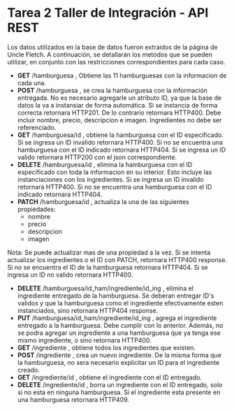 # Tarea 2 Taller de Integración - API REST
Los datos utilizados en la base de datos fueron extraidos de la página de Uncle Fletch. A continuación, se detallarán los metodos que se pueden utilizar, en conjunto con las restricciones correspondientes para cada caso.
- **GET** /hamburguesa , Obtiene las 11 hamburguesas con la informacion de cada una.
- **POST** /hamburguesa , se crea la hamburguesa con la información entregada. No es necesario agregarle un atributo ID, ya que la base de datos la va a instansiar de forma automática. Si se instancia de forma correcta retornara HTTP201. De lo contrario retornara HTTP400. Debe incluir nombre, precio, descripcion e imagen. Ingredientes no debe ser referenciado.
- **GET** /hamburguesa/id , obtiene la hamburguesa con el ID especificado. Si se ingresa un ID invalido retornara HTTP400. Si no se encuentra una hamburguesa con el ID indicado retornara HTTP404. Si se ingresa un ID valido retornara HTTP200 con el json correspondiente.
- **DELETE** /hamburguesa/id , elimina la hamburguesa con el ID especificado con toda la informacion en su interior. Esto incluye las instanciaciones con los ingredientes. Si se ingresa un ID invalido retornara HTTP400. Si no se encuentra una hamburguesa con el ID indicado retornara HTTP404.
- **PATCH** /hamburguesa/id , actualiza la una de las siguientes propiedades:
  - nombre
  - precio
  - descripcion
  - imagen

Nota: Se puede actualizar mas de una propiedad a la vez. Si se intenta actualizar los ingredientes o el ID con PATCH, retornara HTTP400 response. Si no se encuentra el ID de la hamburguesa retornara HTTP404. Si se ingresa un ID no valido retornara HTTP400.
- **DELETE** /hamburguesa/id_ham/ingrediente/id_ing , elimina el ingrediente entregado de la hamburguesa. Se deberan entregar ID's validos y que la hamburguesa como el ingrediente efectivamente esten instanciados, sino retornara HTTP404 response.
- **PUT** /hamburguesa/id_ham/ingrediente/id_ing , agrega el ingrediente entregado a la hamburguesa. Debe cumplir con lo anterior. Además, no se podra agregar un ingrediente a una hamburguesa que ya tenga ese mismo ingrediente, o sino retornara HTTP400.
- **GET** /ingrediente , obtiene todos los ingredientes que existen.
- **POST** /ingrediente , crea un nuevo ingrediente. De la misma forma que la hamburguesa, no sera necesario explicitar un ID para el ingrediente creado.
- **GET** /ingrediente/id , obtiene el ingrediente con el ID entregado.
- **DELETE** /ingrediente/id , borra un ingrediente con el ID entregado, solo si no esta en ninguna hamburguesa. Si el ingrediente esta presente en una hamburguesa retornara HTTP409.
